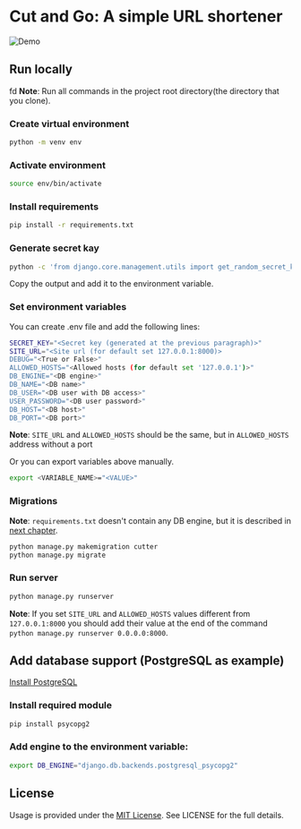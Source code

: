 # Cut and Go: A simple URL shortener

![Demo](https://raw.githubusercontent.com/codegleb/cut_and_go/master/assets/demo.gif)
## Run locally
fd
**Note**: Run all commands in the project root directory(the directory that you clone).

### Create virtual environment

```bash
python -m venv env
```

### Activate environment

```bash
source env/bin/activate
```

### Install requirements

```bash
pip install -r requirements.txt
```

### Generate secret kay

```bash
python -c 'from django.core.management.utils import get_random_secret_key; print(get_random_secret_key())'
```
Copy the output and add it to the environment variable.

### Set environment variables

You can create .env file and add the following lines:

```bash
SECRET_KEY="<Secret key (generated at the previous paragraph)>"
SITE_URL="<Site url (for default set 127.0.0.1:8000)>
DEBUG="<True or False>"
ALLOWED_HOSTS="<Allowed hosts (for default set '127.0.0.1')>"
DB_ENGINE="<DB engine>"
DB_NAME="<DB name>"
DB_USER="<DB user with DB access>"
USER_PASSWORD="<DB user password>"
DB_HOST="<DB host>"
DB_PORT="<DB port>"
```
**Note**: `SITE_URL` and `ALLOWED_HOSTS` should be the same, but in `ALLOWED_HOSTS` address without a port

Or you can export variables above manually.

```bash
export <VARIABLE_NAME>="<VALUE>"
```

### Migrations

**Note**: `requirements.txt` doesn't contain any DB engine, but it is described in [next chapter](#add-database-support-postgresql-as-example).

```bash
python manage.py makemigration cutter
python manage.py migrate
```

### Run server

```bash
python manage.py runserver
```
**Note**: If you set `SITE_URL` and `ALLOWED_HOSTS` values different from `127.0.0.1:8000` you should add their value at the end of the command ```python manage.py runserver 0.0.0.0:8000```.

## Add database support (PostgreSQL as example)

[Install PostgreSQL](postgresql.org/download/)

### Install required module

```bash
pip install psycopg2
```
### Add engine to the environment variable:

```bash
export DB_ENGINE="django.db.backends.postgresql_psycopg2"
```

## License
Usage is provided under the [MIT License](opensource.org/licenses/mit-license.php). See LICENSE for the full details.
